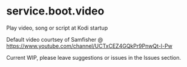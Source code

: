 # service.boot.video
Play video, song or script at Kodi startup

Default video courtsey of Samfisher @ https://www.youtube.com/channel/UCTxCEZ4GQkPr9PnwQt-l-Pw

Current WIP, please leave suggestions or issues in the Issues section.
